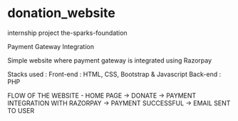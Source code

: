 # donation_website
internship project
the-sparks-foundation 


Payment Gateway Integration 


Simple website where payment gateway is integrated using Razorpay


Stacks used : Front-end : HTML, CSS, Bootstrap & Javascript Back-end : PHP 

FLOW OF THE WEBSITE - HOME PAGE -> DONATE -> PAYMENT INTEGRATION WITH RAZORPAY -> PAYMENT SUCCESSFUL -> EMAIL SENT TO USER 
